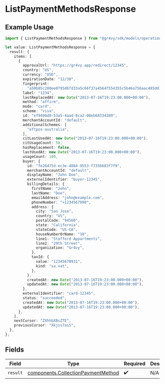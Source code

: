 # ListPaymentMethodsResponse

## Example Usage

```typescript
import { ListPaymentMethodsResponse } from "@gr4vy/sdk/models/operations";

let value: ListPaymentMethodsResponse = {
  result: {
    items: [
      {
        approvalUrl: "https://gr4vy.app/redirect/12345",
        country: "US",
        currency: "USD",
        expirationDate: "12/30",
        fingerprint:
          "a50b85c200ee0795d6fd33a5c66f37a4564f554355c5b46a756aac485dd168a4",
        label: "1234",
        lastReplacedAt: new Date("2013-07-16T19:23:00.000+00:00"),
        method: "affirm",
        mode: "card",
        scheme: "visa",
        id: "ef9496d8-53a5-4aad-8ca2-00eb68334389",
        merchantAccountId: "default",
        additionalSchemes: [
          "eftpos-australia",
        ],
        citLastUsedAt: new Date("2013-07-16T19:23:00.000+00:00"),
        citUsageCount: 50,
        hasReplacement: false,
        lastUsedAt: new Date("2013-07-16T19:23:00.000+00:00"),
        usageCount: 100,
        buyer: {
          id: "fe26475d-ec3e-4884-9553-f7356683f7f9",
          merchantAccountId: "default",
          displayName: "John Doe",
          externalIdentifier: "buyer-12345",
          billingDetails: {
            firstName: "John",
            lastName: "Doe",
            emailAddress: "john@example.com",
            phoneNumber: "+1234567890",
            address: {
              city: "San Jose",
              country: "US",
              postalCode: "94560",
              state: "California",
              stateCode: "US-CA",
              houseNumberOrName: "10",
              line1: "Stafford Appartments",
              line2: "29th Street",
              organization: "Gr4vy",
            },
            taxId: {
              value: "12345678931",
              kind: "sa.vat",
            },
          },
          createdAt: new Date("2013-07-16T19:23:00.000+00:00"),
          updatedAt: new Date("2013-07-16T19:23:00.000+00:00"),
        },
        externalIdentifier: "card-12345",
        status: "succeeded",
        createdAt: new Date("2013-07-16T19:23:00.000+00:00"),
        updatedAt: new Date("2013-07-16T19:23:00.000+00:00"),
      },
    ],
    nextCursor: "ZXhhbXBsZTE",
    previousCursor: "Xkjss7asS",
  },
};
```

## Fields

| Field                                                                                    | Type                                                                                     | Required                                                                                 | Description                                                                              |
| ---------------------------------------------------------------------------------------- | ---------------------------------------------------------------------------------------- | ---------------------------------------------------------------------------------------- | ---------------------------------------------------------------------------------------- |
| `result`                                                                                 | [components.CollectionPaymentMethod](../../models/components/collectionpaymentmethod.md) | :heavy_check_mark:                                                                       | N/A                                                                                      |